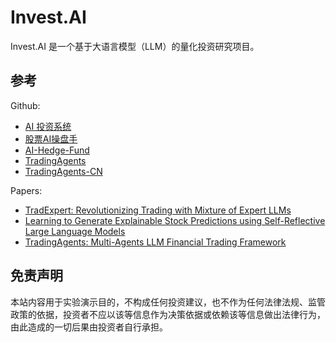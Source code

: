 # Invest.AI

Invest.AI 是一个基于大语言模型（LLM）的量化投资研究项目。

## 参考

Github:

- [AI 投资系统](https://github.com/24mlight/A_Share_investment_Agent)
- [股票AI操盘手](https://github.com/charliedream1/ai_quant_trade)
- [AI-Hedge-Fund](https://github.com/virattt/ai-hedge-fund)
- [TradingAgents](https://github.com/TauricResearch/TradingAgents)
- [TradingAgents-CN](https://github.com/hsliuping/TradingAgents-CN)

Papers:

- [TradExpert: Revolutionizing Trading with Mixture of Expert LLMs](https://arxiv.org/abs/2411.00782)
- [Learning to Generate Explainable Stock Predictions using Self-Reflective Large Language Models](https://arxiv.org/abs/2402.03659)
- [TradingAgents: Multi-Agents LLM Financial Trading Framework](arxiv.org/abs/2412.20138)

## 免责声明

本站内容用于实验演示目的，不构成任何投资建议，也不作为任何法律法规、监管政策的依据，投资者不应以该等信息作为决策依据或依赖该等信息做出法律行为，由此造成的一切后果由投资者自行承担。
